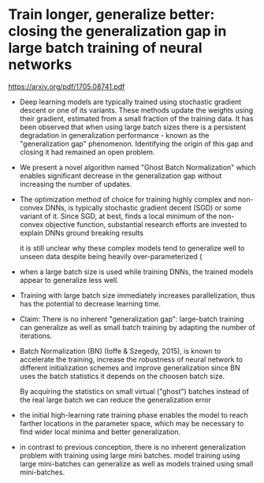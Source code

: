 # Train longer, generalize better: closing the generalization gap in large batch training of neural networks
https://arxiv.org/pdf/1705.08741.pdf

- Deep learning models are typically trained using stochastic gradient descent or one of its variants. These methods update the weights using their gradient, estimated from a small fraction of the training data. It has been observed that when using large batch sizes there is a persistent degradation in generalization performance - known as the "generalization gap" phenomenon. Identifying the origin of this gap and closing it had remained an open problem.

- We present a novel algorithm named "Ghost Batch Normalization" which enables significant decrease in the generalization gap without increasing the number of updates.


- The optimization method of choice for training highly complex and non-convex DNNs, is typically stochastic gradient decent (SGD) or some variant of it.
  Since SGD, at best, finds a local minimum of the non-convex objective function, substantial research efforts are invested to explain DNNs ground breaking results

  it is still unclear why these complex models tend to generalize well to unseen data despite being heavily over-parameterized (

- when a large batch size is used while training DNNs, the trained models appear to generalize less well.

- Training with large batch size immediately increases parallelization, thus has the potential to decrease learning time.

- Claim: There is no inherent "generalization gap": large-batch training can generalize as well as small batch training by adapting the number of iterations.

- Batch Normalization (BN) (Ioffe & Szegedy, 2015), is known to accelerate the training, increase the robustness of neural network to different initialization schemes and improve generalization
   since BN uses the batch statistics it depends on the choosen batch size.

   By acquiring the statistics on small virtual ("ghost") batches instead of the real large batch we can reduce the generalization error

- the initial high-learning rate training phase enables the model to reach farther locations in the parameter space, which may be necessary to find wider local minima and better generalization.

-  in contrast to previous conception, there is no inherent generalization problem with training using large mini batches.
   model training using large mini-batches can generalize as well as models trained using small mini-batches.
